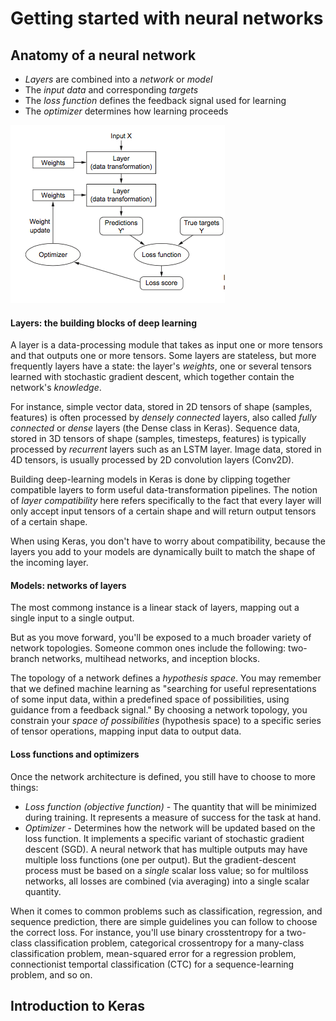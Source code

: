 # Getting started with neural networks

## Anatomy of a neural network
* *Layers* are combined into a *network* or *model*
* The *input data* and corresponding *targets*
* The *loss function* defines the feedback signal used for learning
* The *optimizer* determines how learning proceeds

![Figure](https://github.com/gpadolina/DeepLearning-notes/blob/master/DeepLearning/Figures/Anatomy%20of%20a%20neural%20network.png)
#### Layers: the building blocks of deep learning
A layer is a data-processing module that takes as input one or more tensors and that outputs one or more tensors. Some layers are stateless, but more frequently layers
have a state: the layer's *weights*, one or several tensors learned with stochastic gradient descent, which together contain the network's *knowledge*.

For instance, simple vector data, stored in 2D tensors of shape (samples, features) is often processed by *densely connected* layers, also called *fully connected* or
*dense* layers (the Dense class in Keras). Sequence data, stored in 3D tensors of shape (samples, timesteps, features) is typically processed by *recurrent* layers such
as an LSTM layer. Image data, stored in 4D tensors, is usually processed by 2D convolution layers (Conv2D).

Building deep-learning models in Keras is done by clipping together compatible layers to form useful data-transformation pipelines. The notion of *layer compatibility*
here refers specifically to the fact that every layer will only accept input tensors of a certain shape and will return output tensors of a certain shape.

When using Keras, you don't have to worry about compatibility, because the layers you add to your models are dynamically built to match the shape of the incoming layer.
#### Models: networks of layers
The most commong instance is a linear stack of layers, mapping out a single input to a single output.

But as you move forward, you'll be exposed to a much broader variety of network topologies. Someone common ones include the following: two-branch networks, multihead 
networks, and inception blocks.

The topology of a network defines a *hypothesis space*. You may remember that we defined machine learning as "searching for useful representations of some input data,
within a predefined space of possibilities, using guidance from a feedback signal." By choosing a network topology, you constrain your *space of possibilities*
(hypothesis space) to a specific series of tensor operations, mapping input data to output data.
#### Loss functions and optimizers
Once the network architecture is defined, you still have to choose to more things:
* *Loss function (objective function)* - The quantity that will be minimized during training. It represents a measure of success for the task at hand.
* *Optimizer* - Determines how the network will be updated based on the loss function. It implements a specific variant of stochastic gradient descent (SGD).
A neural network that has multiple outputs may have multiple loss functions (one per output). But the gradient-descent process must be based on a *single* scalar loss
value; so for multiloss networks, all losses are combined (via averaging) into a single scalar quantity.

When it comes to common problems such as classification, regression, and sequence prediction, there are simple guidelines you can follow to choose the correct loss. For
instance, you'll use binary crosstentropy for a two-class classification problem, categorical crossentropy for a many-class classification problem, mean-squared error for
a regression problem, connectionist temportal classification (CTC) for a sequence-learning problem, and so on.

## Introduction to Keras
